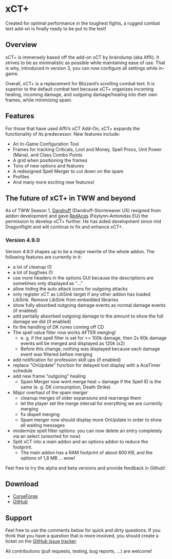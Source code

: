 # xCT+

Created for optimal performance in the toughest fights, a rugged combat text add-on is finally ready to be put to the 
test!

## Overview

xCT+ is immensely based off the add-on xCT by braindump (aka Affli). It strives to be as minimalistic as possible while 
maintaining ease of use. That is why, introduced in version 3, you can now configure all settings while in-game.

Overall, xCT+ is a replacement for Blizzard’s scrolling combat text. It is superior to the default combat text because 
xCT+ organizes incoming healing, incoming damage, and outgoing damage/healing into their own frames, while minimizing 
spam.
 
## Features

For those that have used Affli’s xCT Add-On, xCT+ expands the functionality of its predecessor. New features include:

* An In-Game Configuration Tool
* Frames for tracking Criticals, Loot and Money, Spell Procs, Unit Power (Mana), and Class Combo Points
* A grid when positioning the frames
* Tons of new options and features
* A redesigned Spell Merger to cut down on the spam
* Profiles
* And many more exciting new features!

## The future of xCT+ in TWW and beyond

As of TWW Season 1, [Dandruff](https://www.curseforge.com/members/tdandruff) (Dandruff-Stormreaver US) resigned from addon development and gave [RedAces](https://www.curseforge.com/members/redaces) (Feylynn-Antonidas EU) the 
permission to develop xCT+ further. He has aided development since mid Dragonflight and will continue to fix and 
enhance xCT+.

### Version 4.9.0
Version 4.9.0 shapes up to be a major rewrite of the whole addon. The following features are currently in it:

* a lot of cleanup (!)
* a lot of bugfixes (!)
* use more headers in the options GUI because the descriptions are sometimes only displayed as "..."
* allow hiding the auto attack icons for outgoing attacks
* only register xCT as LibSink target if any other addon has loaded LibSink. Remove LibSink from embedded libraries
* show fully absorbed outgoing damage events as normal damage events (if enabled)
* add partially absorbed outgoing damage to the amount to show the full damage we did (if enabled)
* fix the handling of DK runes coming off CD
* The spell value filter now works AFTER merging!
  * e. g. if the spell filter is set for >= 100k damage, then 2x 60k damage events will be merged and displayed as 120k (x2) 
  * Before this change, nothing was displayed because each damage event was filtered before merging
* add notification for profession skill ups (if enabled)
* replace "OnUpdate" function for delayed loot display with a AceTimer schedule
* add new frame "outgoing" healing
  * Spam Merger now wont merge heal + damage if the Spell ID is the same (e. g. DK consumption, Death Strike)
* Major overhaul of the spam merger
  * cleanup merges of older expansions and rearrange them
  * let the player set the merge interval for everything we are currently merging
  * fix dispell merging
  * Spam merger now should display more OnUpdate in order to show all waiting messages
* modernize spell filter options: you can now delete an entry completely via an select (unsorted for now)
* Split xCT into a main addon and an options addon to reduce the footprint.
  * The main addon has a RAM footprint of about 800 KB, and the options of 1,8 MB ... wow!

Feel free to try the alpha and beta versions and provide feedback in Github!

## Download

* [CurseForge](https://www.curseforge.com/wow/addons/xct-plus)
* [GitHub](https://github.com/dandruff/xCT)
 
## Support

Feel free to use the comments below for quick and dirty questions. If you think that you have a question that is more 
involved, you should create a ticket on the [GitHub issue tracker](https://github.com/dandruff/xCT/issues/new).

All contributions (pull requests, testing, bug reports, ...) are welcome!
